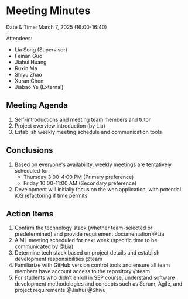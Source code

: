 # Meeting Minutes

Date & Time: March 7, 2025 (16:00-16:40)

Attendees:
- Lia Song (Supervisor)
- Feinan Guo
- Jiahui Huang
- Ruxin Ma
- Shiyu Zhao
- Xuran Chen
- Jiabao Ye (External)

## Meeting Agenda
1. Self-introductions and meeting team members and tutor
2. Project overview introduction (by Lia)
3. Establish weekly meeting schedule and communication tools

## Conclusions
1. Based on everyone's availability, weekly meetings are tentatively scheduled for:
   - Thursday 3:00-4:00 PM (Primary preference)
   - Friday 10:00-11:00 AM (Secondary preference)
2. Development will initially focus on the web application, with potential iOS refactoring if time permits

## Action Items

1. Confirm the technology stack (whether team-selected or predetermined) and provide requirement documentation @Lia
2. AIML meeting scheduled for next week (specific time to be communicated by @Lia)
3. Determine tech stack based on project details and establish development responsibilities @team
4. Familiarize with GitHub version control tools and ensure all team members have account access to the repository @team
5. For students who didn't enroll in SEP course, understand software development methodologies and concepts such as Scrum, Agile, and project requirements @Jiahui @Shiyu
